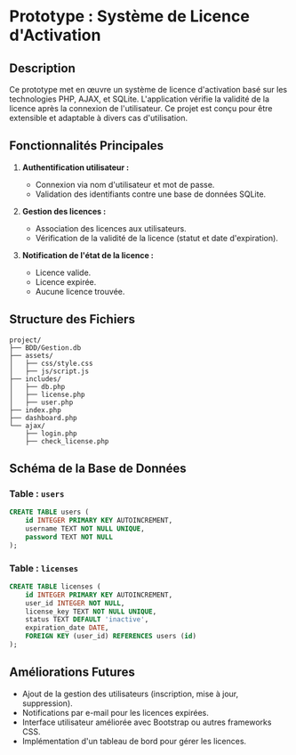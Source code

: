 # Prototype : Système de Licence d'Activation

## Description
Ce prototype met en œuvre un système de licence d'activation basé sur les technologies PHP, AJAX, et SQLite. L'application vérifie la validité de la licence après la connexion de l'utilisateur. Ce projet est conçu pour être extensible et adaptable à divers cas d'utilisation.

## Fonctionnalités Principales
1. **Authentification utilisateur :**
   - Connexion via nom d'utilisateur et mot de passe.
   - Validation des identifiants contre une base de données SQLite.

2. **Gestion des licences :**
   - Association des licences aux utilisateurs.
   - Vérification de la validité de la licence (statut et date d'expiration).

3. **Notification de l'état de la licence :**
   - Licence valide.
   - Licence expirée.
   - Aucune licence trouvée.

## Structure des Fichiers
```
project/
├── BDD/Gestion.db
├── assets/
│   ├── css/style.css
│   ├── js/script.js
├── includes/
│   ├── db.php
│   ├── license.php
│   ├── user.php
├── index.php
├── dashboard.php
└── ajax/
    ├── login.php
    ├── check_license.php
```

## Schéma de la Base de Données

### Table : `users`
```sql
CREATE TABLE users (
    id INTEGER PRIMARY KEY AUTOINCREMENT,
    username TEXT NOT NULL UNIQUE,
    password TEXT NOT NULL
);
```

### Table : `licenses`
```sql
CREATE TABLE licenses (
    id INTEGER PRIMARY KEY AUTOINCREMENT,
    user_id INTEGER NOT NULL,
    license_key TEXT NOT NULL UNIQUE,
    status TEXT DEFAULT 'inactive',
    expiration_date DATE,
    FOREIGN KEY (user_id) REFERENCES users (id)
);
```

## Améliorations Futures
- Ajout de la gestion des utilisateurs (inscription, mise à jour, suppression).
- Notifications par e-mail pour les licences expirées.
- Interface utilisateur améliorée avec Bootstrap ou autres frameworks CSS.
- Implémentation d'un tableau de bord pour gérer les licences.
